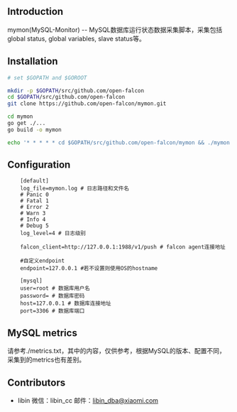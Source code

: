 ## Introduction

mymon(MySQL-Monitor) -- MySQL数据库运行状态数据采集脚本，采集包括global status, global variables, slave status等。

## Installation

```bash
# set $GOPATH and $GOROOT

mkdir -p $GOPATH/src/github.com/open-falcon
cd $GOPATH/src/github.com/open-falcon
git clone https://github.com/open-falcon/mymon.git

cd mymon
go get ./...
go build -o mymon

echo '* * * * * cd $GOPATH/src/github.com/open-falcon/mymon && ./mymon -c etc/mon.cfg' > /etc/cron.d/mymon

```

## Configuration

```
    [default]
    log_file=mymon.log # 日志路径和文件名
    # Panic 0
    # Fatal 1
    # Error 2
    # Warn 3
    # Info 4
    # Debug 5
    log_level=4 # 日志级别

    falcon_client=http://127.0.0.1:1988/v1/push # falcon agent连接地址

    #自定义endpoint
    endpoint=127.0.0.1 #若不设置则使用OS的hostname

    [mysql]
    user=root # 数据库用户名
    password= # 数据库密码
    host=127.0.0.1 # 数据库连接地址
    port=3306 # 数据库端口
```

## MySQL metrics

请参考./metrics.txt，其中的内容，仅供参考，根据MySQL的版本、配置不同，采集到的metrics也有差别。


## Contributors

 - libin  微信：libin_cc  邮件：libin_dba@xiaomi.com


